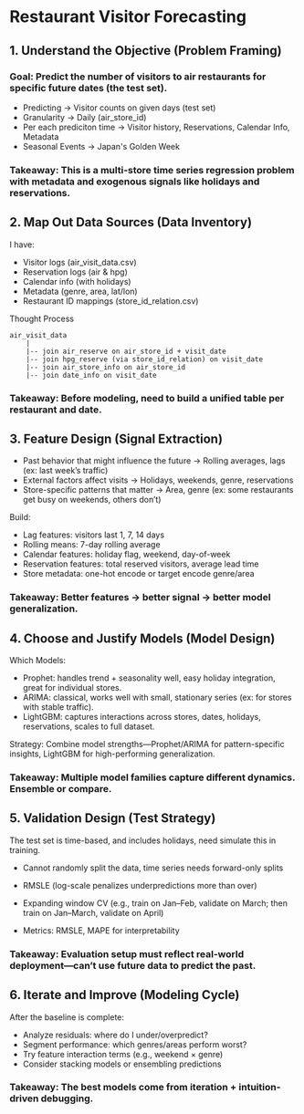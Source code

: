 # Restaurant Visitor Forecasting

## 1. Understand the Objective (Problem Framing)
### Goal: Predict the number of visitors to air restaurants for specific future dates (the test set).

- Predicting → Visitor counts on given days (test set)
- Granularity → Daily (air_store_id)
- Per each prediciton time → Visitor history, Reservations, Calendar Info, Metadata
- Seasonal Events → Japan's Golden Week

### Takeaway: This is a multi-store time series regression problem with metadata and exogenous signals like holidays and reservations.

## 2. Map Out Data Sources (Data Inventory)
I have:
- Visitor logs (air_visit_data.csv)
- Reservation logs (air & hpg)
- Calendar info (with holidays)
- Metadata (genre, area, lat/lon)
- Restaurant ID mappings (store_id_relation.csv)

Thought Process

```
air_visit_data
    |
    |-- join air_reserve on air_store_id + visit_date
    |-- join hpg_reserve (via store_id_relation) on visit_date
    |-- join air_store_info on air_store_id
    |-- join date_info on visit_date
```

### Takeaway: Before modeling, need to build a unified table per restaurant and date.

## 3. Feature Design (Signal Extraction)
- Past behavior that might influence the future → Rolling averages, lags (ex: last week’s traffic)
- External factors affect visits → Holidays, weekends, genre, reservations
- Store-specific patterns that matter → Area, genre (ex: some restaurants get busy on weekends, others don’t)

Build:
- Lag features: visitors last 1, 7, 14 days
- Rolling means: 7-day rolling average
- Calendar features: holiday flag, weekend, day-of-week
- Reservation features: total reserved visitors, average lead time
- Store metadata: one-hot encode or target encode genre/area

### Takeaway: Better features → better signal → better model generalization.

## 4. Choose and Justify Models (Model Design)
Which Models:
- Prophet: handles trend + seasonality well, easy holiday integration, great for individual stores.
- ARIMA: classical, works well with small, stationary series (ex: for stores with stable traffic).
- LightGBM: captures interactions across stores, dates, holidays, reservations, scales to full dataset.

Strategy: Combine model strengths—Prophet/ARIMA for pattern-specific insights, LightGBM for high-performing generalization.

### Takeaway: Multiple model families capture different dynamics. Ensemble or compare.

## 5. Validation Design (Test Strategy)
The test set is time-based, and includes holidays, need simulate this in training.

- Cannot randomly split the data, time series needs forward-only splits
- RMSLE (log-scale penalizes underpredictions more than over)

- Expanding window CV (e.g., train on Jan–Feb, validate on March; then train on Jan–March, validate on April)
- Metrics: RMSLE, MAPE for interpretability

### Takeaway: Evaluation setup must reflect real-world deployment—can’t use future data to predict the past.

## 6. Iterate and Improve (Modeling Cycle)

After the baseline is complete:
- Analyze residuals: where do I under/overpredict?
- Segment performance: which genres/areas perform worst?
- Try feature interaction terms (e.g., weekend × genre)
- Consider stacking models or ensembling predictions

### Takeaway: The best models come from iteration + intuition-driven debugging.